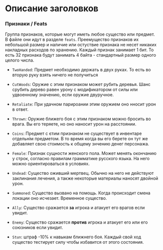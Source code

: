 # Описание заголовков

### Признаки / Feats

Группа признаков, которые могут иметь любое существо или предмет. В файле они идут в разделе `feats`. Преемущество признаков их небольшой размер и наличие или остуствие признака не несет никаких накладных расходов по хранению. Каждый признак занимает 1 бит. То есть 32 признака будут занимать 4 байта - стандартный размер одного целого числа.

- `TwoHanded`: Предмет необходимо держать в двух руках. То есть во вторую руку взять ничего не получиться

- `CutWoods`: Оружие с этим признаком может рубить деревья. Шанс срубить дерево равен урону с модификатором от силы или удвоенному значению, если оружие двуручное.

- `Retaliate`: При удачном парироании этим оружием оно нносит урон в ответ.

- `Thrown`: Оружие ближего боя с этим признаком можно бросить во врага. Вы его теряете, но оно наносит урон на расстоянии.

- `Coins`: Предмет с єтим признаком не существует в инвентаре отдельнім предметом. В то время когда вы его берете он тут же добавляет свою стоимость к общему знчению денег персонажа.

- `Female`: Признак сущности женского пола. Может менять окончанию у строк, согласно правилам грамматике русского языка. На него можно ориентироваться в условиях.

- `Undead`: Существо оживший мертвец. Обычно на него не действуют заклинания лечения, а также некоторые материалы наносят двойной урон.

- `Summoned`: Существо вызвано на помощь. Когда происходит смена локации оно исчезает. Временное существо.

- `Ally`: Существо сражается **за** игрока и атакует его врагов если увидит.

- `Enemy`: Существо сражается **против** игрока и атакует его или его союзников если увидит.

- `Stun`: штраф -10% к навыкам ближнего боя. Каждый свой ход существо тестирует силу чтобы избавится от этого состояния.

